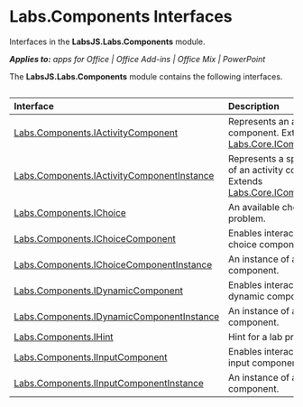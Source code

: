 
# Labs.Components Interfaces
Interfaces in the  **LabsJS.Labs.Components** module.

 _**Applies to:** apps for Office | Office Add-ins | Office Mix | PowerPoint_

The  **LabsJS.Labs.Components** module contains the following interfaces.

## 


|Interface|Description|
|:-----|:-----|
|[Labs.Components.IActivityComponent](/reference/office-mix/labs.components.iactivitycomponent.md)|Represents an activity component. Extends [Labs.Core.IComponent](/reference/office-mix/labs.core.icomponent.md).|
|[Labs.Components.IActivityComponentInstance](/reference/office-mix/labs.components.iactivitycomponentinstance.md)|Represents a specific instance of an activity component. Extends [Labs.Core.IComponentInstance](/reference/office-mix/labs.core.icomponentinstance.md).|
|[Labs.Components.IChoice](/reference/office-mix/labs.components.ichoice.md)|An available choice for a given problem.|
|[Labs.Components.IChoiceComponent](/reference/office-mix/labs.components.ichoicecomponent.md)|Enables interactions with a choice component.|
|[Labs.Components.IChoiceComponentInstance](/reference/office-mix/labs.components.ichoicecomponentinstance.md)|An instance of a choice component.|
|[Labs.Components.IDynamicComponent](/reference/office-mix/labs.components.idynamiccomponent.md)|Enables interaction with a dynamic component.|
|[Labs.Components.IDynamicComponentInstance](/reference/office-mix/labs.components.idynamiccomponentinstance.md)|An instance of a dynamic component.|
|[Labs.Components.IHint](/reference/office-mix/labs.components.ihint.md)|Hint for a lab problem.|
|[Labs.Components.IInputComponent](/reference/office-mix/labs.components.iinputcomponent.md)|Enables interacting with an input component.|
|[Labs.Components.IInputComponentInstance](/reference/office-mix/labs.components.iinputcomponentinstance.md)|An instance of an input component.|
